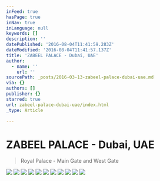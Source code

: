 ```yaml
---
inFeed: true
hasPage: true
inNav: true
inLanguage: null
keywords: []
description: ''
datePublished: '2016-08-04T11:41:59.283Z'
dateModified: '2016-08-04T11:41:57.137Z'
title: 'ZABEEL PALACE - Dubai, UAE'
author:
  - name: ''
    url: ''
sourcePath: _posts/2016-03-13-zabeel-palace-dubai-uae.md
via: {}
authors: []
publisher: {}
starred: true
url: zabeel-palace-dubai-uae/index.html
_type: Article

---
```

# ZABEEL PALACE - Dubai, UAE

> Royal Palace - Main Gate and West Gate

![](https://the-grid-user-content.s3-us-west-2.amazonaws.com/deb9ef2d-d143-4aa1-a1b4-b9855b670af6.jpg)
![](https://the-grid-user-content.s3-us-west-2.amazonaws.com/c806cd57-ed42-4303-bc79-33bd1352c1d2.jpg)
![](https://the-grid-user-content.s3-us-west-2.amazonaws.com/a0908421-d274-49a7-81b3-2a71ac33b5c2.jpg)
![](https://the-grid-user-content.s3-us-west-2.amazonaws.com/311d901e-396a-4c25-a0de-8ed115a43252.jpg)
![](https://the-grid-user-content.s3-us-west-2.amazonaws.com/7aabb03b-e203-4c35-9882-7b41328d59aa.jpg)
![](https://the-grid-user-content.s3-us-west-2.amazonaws.com/887fca72-9083-40c9-ba47-cb99ae5227dc.jpg)
![](https://the-grid-user-content.s3-us-west-2.amazonaws.com/c02d04d1-800a-46ad-a3a5-efdddc2c58d2.jpg)
![](https://the-grid-user-content.s3-us-west-2.amazonaws.com/22e6425f-b426-410d-aca3-e45cc740f225.jpg)
![](https://the-grid-user-content.s3-us-west-2.amazonaws.com/b00e6d5f-1218-4637-b446-5903589fd918.jpg)
![](https://the-grid-user-content.s3-us-west-2.amazonaws.com/835dea99-7f18-4e59-9d54-ffb6ac658d0e.jpg)
![](https://the-grid-user-content.s3-us-west-2.amazonaws.com/540fdf89-9f11-4e3e-87b1-a2b4d6972c8f.jpg)